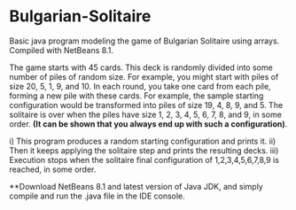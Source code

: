 # Bulgarian-Solitaire
Basic java program modeling the game of Bulgarian Solitaire using arrays. Compiled with NetBeans 8.1.


The game starts with 45 cards. 
This deck is randomly divided into some number of piles of random size. 
For example, you might start with piles of size 20, 5, 1, 9, and 10. 
In each round, you take one card from each pile, forming a new pile with these cards. 
For example, the sample starting configuration would be transformed into piles of size 19, 4, 8, 9, and 5. 
The solitaire is over when the piles have size 1, 2, 3, 4, 5, 6, 7, 8, and 9, in some order. 
**(It can be shown that you always end up with such a configuration)**. 

i)   This program produces a random starting configuration and prints it. 
ii)  Then it keeps applying the solitaire step and prints the resulting decks.
iii) Execution stops when the solitaire final configuration of 1,2,3,4,5,6,7,8,9 is reached, in some order.

**Download NetBeans 8.1 and latest version of Java JDK, and simply compile and run the .java file in the IDE console.

